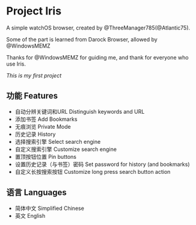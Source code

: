 # Project Iris
A simple watchOS browser, created by @ThreeManager785(@Atlantic75).

Some of the part is learned from Darock Browser, allowed by @WindowsMEMZ 

Thanks for @WindowsMEMZ for guiding me, and thank for everyone who use Iris.

*This is my first project*

## 功能 Features
- 自动分辨关键词和URL       Distinguish keywords and URL
- 添加书签                 Add Bookmarks
- 无痕浏览                 Private Mode
- 历史记录                 History
- 选择搜索引擎              Select search engine
- 自定义搜索引擎            Customize search engine
- 置顶按钮位置              Pin buttons
- 设置历史记录（与书签）密码  Set password for history (and bookmarks)
- 自定义长按搜索按钮         Customize long press search button action

## 语言 Languages
- 简体中文 Simplified Chinese
- 英文 English
